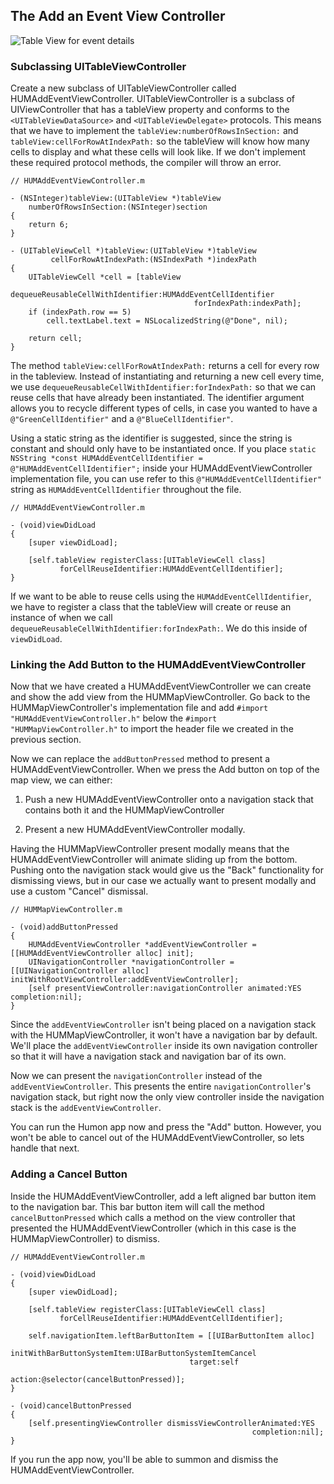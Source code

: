 ## The Add an Event View Controller

![Table View for event details](images/ios_app_skeleton_2.png)

### Subclassing UITableViewController

Create a new subclass of UITableViewController called HUMAddEventViewController. UITableViewController is a subclass of UIViewController that has a tableView property and conforms to the `<UITableViewDataSource>` and `<UITableViewDelegate>` protocols. This means that we have to implement the `tableView:numberOfRowsInSection:` and `tableView:cellForRowAtIndexPath:` so the tableView will know how many cells to display and what these cells will look like. If we don't implement these required protocol methods, the compiler will throw an error.

	// HUMAddEventViewController.m
	
	- (NSInteger)tableView:(UITableView *)tableView 
		numberOfRowsInSection:(NSInteger)section
	{
    	return 6;
	}

    - (UITableViewCell *)tableView:(UITableView *)tableView
             cellForRowAtIndexPath:(NSIndexPath *)indexPath
    {
        UITableViewCell *cell = [tableView
                        dequeueReusableCellWithIdentifier:HUMAddEventCellIdentifier
                                             forIndexPath:indexPath];
        if (indexPath.row == 5)
            cell.textLabel.text = NSLocalizedString(@"Done", nil);
        
        return cell;
    }

The method `tableView:cellForRowAtIndexPath:` returns a cell for every row in the tableview. Instead of instantiating and returning a new cell every time, we use `dequeueReusableCellWithIdentifier:forIndexPath:` so that we can reuse cells that have already been instantiated. The identifier argument allows you to recycle different types of cells, in case you wanted to have a `@"GreenCellIdentifier"` and a `@"BlueCellIdentifier"`.

Using a static string as the identifier is suggested, since the string is constant and should only have to be instantiated once. If you place `static NSString *const HUMAddEventCellIdentifier = @"HUMAddEventCellIdentifier";` inside your HUMAddEventViewController implementation file, you can use refer to this `@"HUMAddEventCellIdentifier"` string as `HUMAddEventCellIdentifier` throughout the file.

	// HUMAddEventViewController.m
	
	- (void)viewDidLoad
	{
    	[super viewDidLoad];
    
    	[self.tableView registerClass:[UITableViewCell class]
           	   forCellReuseIdentifier:HUMAddEventCellIdentifier];
	}

If we want to be able to reuse cells using the `HUMAddEventCellIdentifier`, we have to register a class that the tableView will create or reuse an instance of when we call `dequeueReusableCellWithIdentifier:forIndexPath:`. We do this inside of `viewDidLoad`.

### Linking the Add Button to the HUMAddEventViewController

Now that we have created a HUMAddEventViewController we can create and show the add view from the HUMMapViewController. Go back to the HUMMapViewController's implementation file and add `#import "HUMAddEventViewController.h"` below the `#import "HUMMapViewController.h"` to import the header file we created in the previous section.

Now we can replace the `addButtonPressed` method to present a HUMAddEventViewController. When we press the Add button on top of the map view, we can either:

1. Push a new HUMAddEventViewController onto a navigation stack that contains both it and the HUMMapViewController
	
2. Present a new HUMAddEventViewController modally.
	
Having the HUMMapViewController present modally means that the HUMAddEventViewController will animate sliding up from the bottom. Pushing onto the navigation stack would give us the "Back" functionality for dismissing views, but in our case we actually want to present modally and use a custom "Cancel" dismissal.

	// HUMMapViewController.m
	
	- (void)addButtonPressed
	{
    	HUMAddEventViewController *addEventViewController = [[HUMAddEventViewController alloc] init];
    	UINavigationController *navigationController = [[UINavigationController alloc] initWithRootViewController:addEventViewController];
    	[self presentViewController:navigationController animated:YES completion:nil];
	}

Since the `addEventViewController` isn't being placed on a navigation stack with the HUMMapViewController, it won't have a navigation bar by default. We'll place the `addEventViewController` inside its own navigation controller so that it will have a navigation stack and navigation bar of its own.

Now we can present the `navigationController` instead of the `addEventViewController`. This presents the entire `navigationController`'s navigation stack, but right now the only view controller inside the navigation stack is the `addEventViewController`.

You can run the Humon app now and press the "Add" button. However, you won't be able to cancel out of the HUMAddEventViewController, so lets handle that next.

### Adding a Cancel Button

Inside the HUMAddEventViewController, add a left aligned bar button item to the navigation bar. This bar button item will call the method `cancelButtonPressed` which calls a method on the view controller that presented the HUMAddEventViewController (which in this case is the HUMMapViewController) to dismiss.

	// HUMAddEventViewController.m

    - (void)viewDidLoad
    {
        [super viewDidLoad];
        
        [self.tableView registerClass:[UITableViewCell class]
               forCellReuseIdentifier:HUMAddEventCellIdentifier];
        
        self.navigationItem.leftBarButtonItem = [[UIBarButtonItem alloc]
                       initWithBarButtonSystemItem:UIBarButtonSystemItemCancel
                                            target:self
                                            action:@selector(cancelButtonPressed)];
    }

    - (void)cancelButtonPressed
    {
        [self.presentingViewController dismissViewControllerAnimated:YES
                                                          completion:nil];
    }
	
If you run the app now, you'll be able to summon and dismiss the HUMAddEventViewController.

